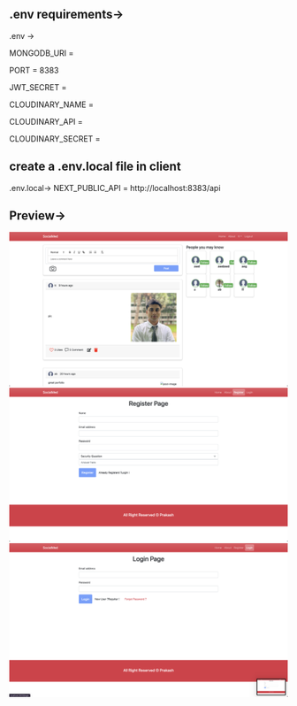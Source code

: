 ## .env requirements-> 
.env ->

MONGODB_URI = 

PORT = 8383

JWT_SECRET = 

CLOUDINARY_NAME =

CLOUDINARY_API = 

CLOUDINARY_SECRET = 


## create a .env.local file in client
.env.local->
NEXT_PUBLIC_API = http://localhost:8383/api

## Preview->
![](images/1.png)
![](images/2.png)
![](images/3.png)

